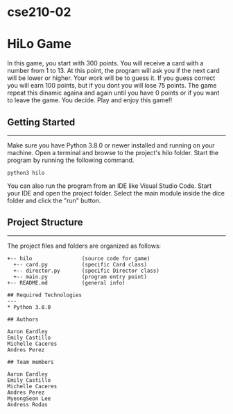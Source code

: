 # cse210-02
# HiLo Game

In this game, you start with 300 points. You will receive a card with a number from 1 to 13. At this point, 
the program will ask you if the next card will be lower or higher. Your work will be to guess it. If you guess correct you will earn 
100 points, but if you dont you will lose 75 points. The game repeat this dinamic againa and again until you have 0 points 
or if you want to leave the game. You decide. Play and enjoy this game!!


## Getting Started
---
Make sure you have Python 3.8.0 or newer installed and running on your machine. Open a terminal and 
browse to the project's hilo folder. Start the program by running the following command.
```
python3 hilo 
```
You can also run the program from an IDE like Visual Studio Code. Start your IDE and open the 
project folder. Select the main module inside the dice folder and click the "run" button.

## Project Structure
---
The project files and folders are organized as follows:
```
+-- hilo                (source code for game)
  +-- card.py           (specific Card class)
  +-- director.py       (specific Director class)
  +-- main.py           (program entry point)
+-- README.md           (general info)

## Required Technologies
---
* Python 3.8.0

## Authors

Aaron Eardley
Emily Castillo 
Michelle Caceres
Andres Perez

## Team members

Aaron Eardley
Emily Castillo 
Michelle Caceres
Andres Perez
MyeongSeon Lee
Andress Rodas

